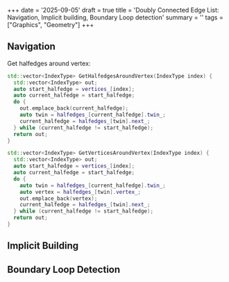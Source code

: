 +++
date = '2025-09-05'
draft = true
title = 'Doubly Connected Edge List: Navigation, Implicit building, Boundary Loop detection'
summary = ''
tags = ["Graphics", "Geometry"]
+++

## Navigation

Get halfedges around vertex:
```cpp
std::vector<IndexType> GetHalfedgesAroundVertex(IndexType index) {
  std::vector<IndexType> out;
  auto start_halfedge = vertices_[index];
  auto current_halfedge = start_halfedge;
  do {
    out.emplace_back(current_halfedge);
    auto twin = halfedges_[current_halfedge].twin_;
    current_halfedge = halfedges_[twin].next_;
  } while (current_halfedge != start_halfedge);
  return out;
}
```

```cpp
std::vector<IndexType> GetVerticesAroundVertex(IndexType index) {
  std::vector<IndexType> out;
  auto start_halfedge = vertices_[index];
  auto current_halfedge = start_halfedge;
  do {
    auto twin = halfedges_[current_halfedge].twin_;
    auto vertex = halfedges_[twin].vertex_;
    out.emplace_back(vertex);
    current_halfedge = halfedges_[twin].next_;
  } while (current_halfedge != start_halfedge);
  return out;
}
```

## Implicit Building

## Boundary Loop Detection